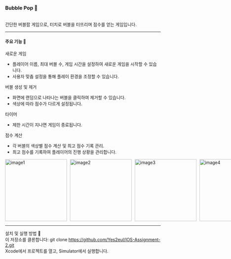 ### Bubble Pop 🎈
<br>
간단한 버블팝 게임으로, 터치로 버블을 터뜨리며 점수를 얻는 게임입니다. 

---

#### 주요 기능 🔧

새로운 게임

- 플레이어 이름, 최대 버블 수, 게임 시간을 설정하여 새로운 게임을 시작할 수 있습니다.
- 사용자 맞춤 설정을 통해 플레이 환경을 조정할 수 있습니다.

버블 생성 및 제거

- 화면에 랜덤으로 나타나는 버블을 클릭하여 제거할 수 있습니다.
- 색상에 따라 점수가 다르게 설정됩니다.

타이머
- 제한 시간이 지나면 게임이 종료됩니다.

점수 계산
- 각 버블의 색상별 점수 계산 및 최고 점수 기록 관리.
- 최고 점수를 기록하여 플레이어의 진행 상황을 관리합니다.

<div style="display: flex; justify-content: space-around; gap: 10px;">
  <img src="https://github.com/user-attachments/assets/a3732b04-babe-492e-86cb-45346a973b69" alt="image1" width="200" />
  <img src="https://github.com/user-attachments/assets/077e86e0-82db-4338-a523-26b3dd5a6779" alt="image2" width="200" />
  <img src="https://github.com/user-attachments/assets/2f8cd35b-261a-4f05-9b80-bd3567647e29" alt="image3" width="200" />
  <img src="https://github.com/user-attachments/assets/2515b878-f4c9-4016-881d-82b8d9f4dc3f" alt="image4" width="200" />
</div>

---

설치 및 실행 방법 🚀
<br>
이 저장소를 클론합니다:
git clone https://github.com/Yes2eul/IOS-Assignment-2.git
<br>
Xcode에서 프로젝트를 열고, Simulator에서 실행합니다.
